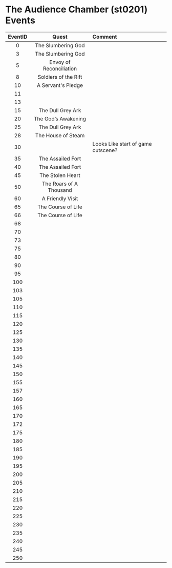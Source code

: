 # The Audience Chamber (st0201) Events

| EventID   | Quest | Comment
|:---------:|:-----:|:--------|
| 0         | The Slumbering God
| 3         | The Slumbering God
| 5         | Envoy of Reconciliation
| 8         | Soldiers of the Rift
| 10        | A Servant's Pledge
| 11        |
| 13        | 
| 15        | The Dull Grey Ark
| 20        | The God’s Awakening
| 25        | The Dull Grey Ark
| 28        | The House of Steam
| 30        | | Looks Like start of game cutscene?
| 35        | The Assailed Fort
| 40        | The Assailed Fort
| 45        | The Stolen Heart
| 50        | The Roars of A Thousand
| 60        | A Friendly Visit
| 65        | The Course of Life
| 66        | The Course of Life
| 68        |
| 70        | 
| 73        |
| 75        |
| 80        |
| 90        |
| 95        |
| 100       |
| 103       |
| 105       |
| 110       |
| 115       |
| 120       |
| 125       |
| 130       |
| 135       |
| 140       |
| 145       |
| 150       |
| 155       |
| 157       |
| 160       |
| 165       | 
| 170       |
| 172       |
| 175       |
| 180       |
| 185       |
| 190       |
| 195       |
| 200       |
| 205       |
| 210       |
| 215       |
| 220       |
| 225       |
| 230       |
| 235       |
| 240       |
| 245       |
| 250       |


